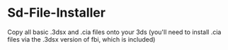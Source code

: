 # Sd-File-Installer
Copy all basic .3dsx and .cia files onto your 3ds (you'll need to install .cia files via the .3dsx version of fbi, which is included)
